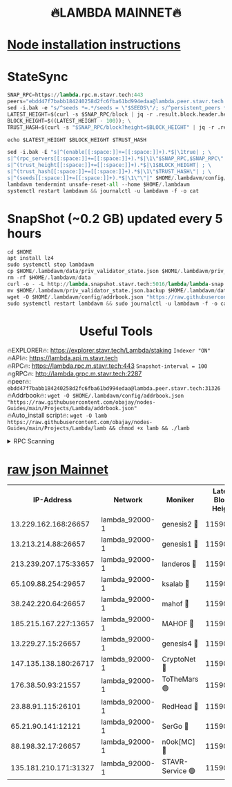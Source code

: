 <h1 align="center"> 🔥LAMBDA MAINNET🔥</h1>


[Node installation instructions](https://github.com/obajay/nodes-Guides/tree/main/Projects/Lambda)
=


# StateSync
```python
SNAP_RPC=https://lambda.rpc.m.stavr.tech:443
peers="ebdd47f7babb184240258d2fc6fba61bd994edaa@lambda.peer.stavr.tech:31326" 
sed -i.bak -e "s/^seeds *=.*/seeds = \"$SEEDS\"/; s/^persistent_peers *=.*/persistent_peers = \"$PEERS\"/" $HOME/.lambdavm/config/config.toml
LATEST_HEIGHT=$(curl -s $SNAP_RPC/block | jq -r .result.block.header.height); \
BLOCK_HEIGHT=$((LATEST_HEIGHT - 100)); \
TRUST_HASH=$(curl -s "$SNAP_RPC/block?height=$BLOCK_HEIGHT" | jq -r .result.block_id.hash)

echo $LATEST_HEIGHT $BLOCK_HEIGHT $TRUST_HASH

sed -i.bak -E "s|^(enable[[:space:]]+=[[:space:]]+).*$|\1true| ; \
s|^(rpc_servers[[:space:]]+=[[:space:]]+).*$|\1\"$SNAP_RPC,$SNAP_RPC\"| ; \
s|^(trust_height[[:space:]]+=[[:space:]]+).*$|\1$BLOCK_HEIGHT| ; \
s|^(trust_hash[[:space:]]+=[[:space:]]+).*$|\1\"$TRUST_HASH\"| ; \
s|^(seeds[[:space:]]+=[[:space:]]+).*$|\1\"\"|" $HOME/.lambdavm/config/config.toml
lambdavm tendermint unsafe-reset-all --home $HOME/.lambdavm
systemctl restart lambdavm && journalctl -u lambdavm -f -o cat

```
# SnapShot (~0.2 GB) updated every 5 hours
```python
cd $HOME
apt install lz4
sudo systemctl stop lambdavm
cp $HOME/.lambdavm/data/priv_validator_state.json $HOME/.lambdavm/priv_validator_state.json.backup
rm -rf $HOME/.lambdavm/data
curl -o - -L http://lambda.snapshot.stavr.tech:5016/lambda/lambda-snap.tar.lz4 | lz4 -c -d - | tar -x -C $HOME/.lambdavm --strip-components 2
mv $HOME/.lambdavm/priv_validator_state.json.backup $HOME/.lambdavm/data/priv_validator_state.json
wget -O $HOME/.lambdavm/config/addrbook.json "https://raw.githubusercontent.com/obajay/nodes-Guides/main/Projects/Lambda/addrbook.json"
sudo systemctl restart lambdavm && sudo journalctl -u lambdavm -f -o cat
```
 <h1 align="center"> Useful Tools</h1>

🔥EXPLORER🔥:      https://explorer.stavr.tech/Lambda/staking	        `Indexer "ON"` \
🔥API🔥: 			 		 https://lambda.api.m.stavr.tech \
🔥RPC🔥:           https://lambda.rpc.m.stavr.tech:443	              `Snapshot-interval = 100` \
🔥gRPC🔥:          http://lambda.grpc.m.stavr.tech:2287 \
🔥peer🔥:					 `ebdd47f7babb184240258d2fc6fba61bd994edaa@lambda.peer.stavr.tech:31326` \
🔥Addrbook🔥:    ```wget -O $HOME/.lambdavm/config/addrbook.json "https://raw.githubusercontent.com/obajay/nodes-Guides/main/Projects/Lambda/addrbook.json"``` \
🔥Auto_install script🔥: ```wget -O lamb https://raw.githubusercontent.com/obajay/nodes-Guides/main/Projects/Lambda/lamb && chmod +x lamb && ./lamb```


<details>
<summary>RPC Scanning</summary>

<h2 align="center"> We scan nodes in real time every 4 hours. And we provide the final result of RPC endpoints.
We cannot influence the operation of these nodes in any way. </h2>


```python
If Voting Power is higher than 0 --> then the Node is a validator of the network and may be subject to attack and be a potential threat to the chain.
```
```python
We marked such validators with a red symbol
```

</details>

[raw json Mainnet](https://rpc-check.lambm.stavr.tech/lambm/rpc-lambm-result.json)
=


<table><tr><th>IP-Address</th><th>Network</th><th>Moniker</th><th>Latest Block Height</th><th>Earliest Block Height</th><th>Catching Up</th><th>Tx Index</th><th>Voting Power</th><th>Scan Time</th></tr><tr><td>13.229.162.168:26657</td><td>lambda_92000-1</td><td>genesis2 🔴</td><td>11590738</td><td>1</td><td>False</td><td>on</td><td>16878690</td><td>2024-02-07T11:42:56.383778267UTC</td></tr><tr><td>13.213.214.88:26657</td><td>lambda_92000-1</td><td>genesis1 🔴</td><td>11590739</td><td>1</td><td>False</td><td>on</td><td>107835</td><td>2024-02-07T11:43:01.225236236UTC</td></tr><tr><td>213.239.207.175:33657</td><td>lambda_92000-1</td><td>landeros 🔴</td><td>11590737</td><td>8136001</td><td>False</td><td>off</td><td>1429485</td><td>2024-02-07T11:42:48.681015073UTC</td></tr><tr><td>65.109.88.254:29657</td><td>lambda_92000-1</td><td>ksalab 🔴</td><td>11590739</td><td>8715001</td><td>False</td><td>on</td><td>510465</td><td>2024-02-07T11:43:04.394072804UTC</td></tr><tr><td>38.242.220.64:26657</td><td>lambda_92000-1</td><td>mahof 🔴</td><td>11590736</td><td>10131001</td><td>False</td><td>off</td><td>770350</td><td>2024-02-07T11:42:44.333017828UTC</td></tr><tr><td>185.215.167.227:13657</td><td>lambda_92000-1</td><td>MAHOF 🔴</td><td>11590739</td><td>10134001</td><td>False</td><td>on</td><td>2051510</td><td>2024-02-07T11:43:00.003141882UTC</td></tr><tr><td>13.229.27.15:26657</td><td>lambda_92000-1</td><td>genesis4 🔴</td><td>11590739</td><td>11043001</td><td>False</td><td>on</td><td>9665448</td><td>2024-02-07T11:42:59.669527786UTC</td></tr><tr><td>147.135.138.180:26717</td><td>lambda_92000-1</td><td>CryptoNet 🔴</td><td>11590739</td><td>11383001</td><td>False</td><td>off</td><td>769609</td><td>2024-02-07T11:43:01.645613210UTC</td></tr><tr><td>176.38.50.93:21557</td><td>lambda_92000-1</td><td>ToTheMars 🟢</td><td>11590740</td><td>11395001</td><td>False</td><td>on</td><td>0</td><td>2024-02-07T11:43:07.289701311UTC</td></tr><tr><td>23.88.91.115:26101</td><td>lambda_92000-1</td><td>RedHead 🔴</td><td>11590737</td><td>11490737</td><td>False</td><td>off</td><td>553202</td><td>2024-02-07T11:42:49.030075281UTC</td></tr><tr><td>65.21.90.141:12121</td><td>lambda_92000-1</td><td>SerGo 🔴</td><td>11590740</td><td>11490740</td><td>False</td><td>off</td><td>10612057</td><td>2024-02-07T11:43:07.669316053UTC</td></tr><tr><td>88.198.32.17:26657</td><td>lambda_92000-1</td><td>n0ok[MC] 🔴</td><td>11590742</td><td>11490742</td><td>False</td><td>off</td><td>1578630</td><td>2024-02-07T11:43:10.671890794UTC</td></tr><tr><td>135.181.210.171:31327</td><td>lambda_92000-1</td><td>STAVR-Service 🟢</td><td>11590739</td><td>11587901</td><td>False</td><td>on</td><td>0</td><td>2024-02-07T11:43:04.037616717UTC</td></tr></table>
